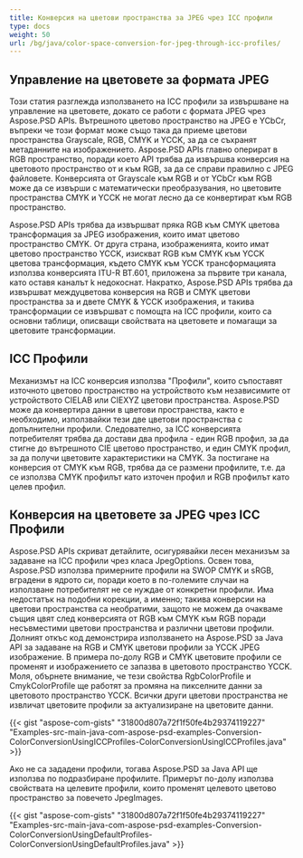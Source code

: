 ```yaml
---
title: Конверсия на цветови пространства за JPEG чрез ICC профили
type: docs
weight: 50
url: /bg/java/color-space-conversion-for-jpeg-through-icc-profiles/
---
```


## **Управление на цветовете за формата JPEG**

Този статия разглежда използването на ICC профили за извършване на управление на цветовете, докато се работи с формата JPEG чрез Aspose.PSD APIs. Вътрешното цветово пространство на JPEG е YCbCr, въпреки че този формат може също така да приеме цветови пространства Grayscale, RGB, CMYK и YCCK, за да се съхранят метаданните на изображението. Aspose.PSD APIs главно оперират в RGB пространство, поради което API трябва да извършва конверсия на цветовото пространство от и към RGB, за да се справи правилно с JPEG файловете. Конверсията от Grayscale към RGB и от YCbCr към RGB може да се извърши с математически преобразувания, но цветовите пространства CMYK и YCCK не могат лесно да се конвертират към RGB пространство.

Aspose.PSD APIs трябва да извършват пряка RGB към CMYK цветова трансформация за JPEG изображения, които имат цветово пространство CMYK. От друга страна, изображенията, които имат цветово пространство YCCK, изискват RGB към CMYK към YCCK цветова трансформация, където CMYK към YCCK трансформацията използва конверсията ITU-R BT.601, приложена за първите три канала, като оставя каналът k недокоснат. Накратко, Aspose.PSD APIs трябва да извършват междуцветова конверсия на RGB и CMYK цветови пространства за и двете CMYK & YCCK изображения, и такива трансформации се извършват с помощта на ICC профили, които са основни таблици, описващи свойствата на цветовете и помагащи за цветовите трансформации.

## **ICC Профили**
Механизмът на ICC конверсия използва "Профили", които съпоставят източното цветово пространство на устройството към независимите от устройството CIELAB или CIEXYZ цветови пространства. Aspose.PSD може да конвертира данни в цветови пространства, както е необходимо, използвайки тези две цветови пространства с допълнителни профили. Следователно, за ICC конверсията потребителят трябва да достави два профила - един RGB профил, за да стигне до вътрешното CIE цветово пространство, и един CMYK профил, за да получи цветовите характеристики на CMYK. За постигане на конверсия от CMYK към RGB, трябва да се размени профилите, т.е. да се използва CMYK профилът като източен профил и RGB профилът като целев профил.

## **Конверсия на цветовете за JPEG чрез ICC Профили**
Aspose.PSD APIs скриват детайлите, осигурявайки лесен механизъм за задаване на ICC профили чрез класа JpegOptions. Освен това, Aspose.PSD използва примерните профили на SWOP CMYK и sRGB, вградени в ядрото си, поради което в по-големите случаи на използване потребителят не се нуждае от конкретни профили. Има недостатък на подобни корекции, а именно; такива конверсии на цветови пространства са необратими, защото не можем да очакваме същия цвят след конверсията от RGB към CMYK към RGB поради несъвместими цветови пространства и различни цветови профили. Долният откъс код демонстрира използването на Aspose.PSD за Java API за задаване на RGB и CMYK цветови профили за YCCK JPEG изображение. В примера по-долу RGB и CMYK цветовите профили се променят и изображението се запазва в цветовото пространство YCCK. Моля, обърнете внимание, че тези свойства RgbColorProfile и CmykColorProfile ще работят за промяна на пикселните данни за цветовото пространство YCCK. Всички други цветови пространства не извличат цветовите профили за актуализиране на цветовите данни.

{{< gist "aspose-com-gists" "31800d807a72f1f50fe4b29374119227" "Examples-src-main-java-com-aspose-psd-examples-Conversion-ColorConversionUsingICCProfiles-ColorConversionUsingICCProfiles.java" >}}

Ако не са зададени профили, тогава Aspose.PSD за Java API ще използва по подразбиране профилите. Примерът по-долу използва свойствата на целевите профили, които променят целевото цветово пространство за повечето JpegImages.

{{< gist "aspose-com-gists" "31800d807a72f1f50fe4b29374119227" "Examples-src-main-java-com-aspose-psd-examples-Conversion-ColorConversionUsingDefaultProfiles-ColorConversionUsingDefaultProfiles.java" >}}